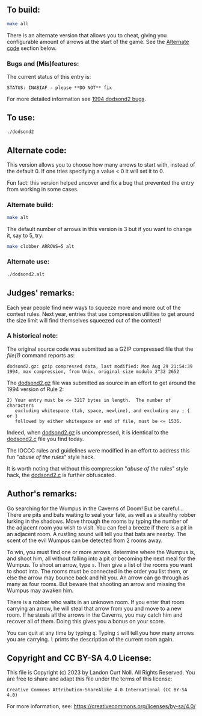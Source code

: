## To build:

```sh
make all
```


There is an alternate version that allows you to cheat, giving you configurable
amount of arrows at the start of the game. See the [Alternate
code](#alternate-code) section below.


### Bugs and (Mis)features:

The current status of this entry is:

```
STATUS: INABIAF - please **DO NOT** fix
```

For more detailed information see [1994 dodsond2 bugs](../../bugs.html#1994_dodsond2).


## To use:

```sh
./dodsond2
```


## Alternate code:

This version allows you to choose how many arrows to start with, instead of the
default 0. If one tries specifying a value < 0 it will set it to 0.

Fun fact: this version helped uncover and fix a bug that prevented the entry
from working in some cases.


### Alternate build:

```sh
make alt
```

The default number of arrows in this version is 3 but if you want to change it,
say to 5, try:

```sh
make clobber ARROWS=5 alt
```


### Alternate use:

```sh
./dodsond2.alt
```


## Judges' remarks:

Each year people find new ways to squeeze more and more out of the
contest rules.  Next year, entries that use compression utilities
to get around the size limit will find themselves squeezed out of
the contest!


### A historical note:

The original source code was submitted as a GZIP compressed file
that the _file(1)_ command reports as:

```
dodsond2.gz: gzip compressed data, last modified: Mon Aug 29 21:54:39 1994, max compression, from Unix, original size modulo 2^32 2652
```

The [dodsond2.gz](dodsond2.gz) file was submitted as source
in an effort to get around the 1994 version of Rule 2:

```
2) Your entry must be <= 3217 bytes in length.  The number of characters
   excluding whitespace (tab, space, newline), and excluding any ; { or }
   followed by either whitespace or end of file, must be <= 1536.
```

Indeed, when [dodsond2.gz](dodsond2.gz) is uncompressed, it is identical
to the [dodsond2.c](dodsond2.c) file you find today.

The IOCCC rules and guidelines were modified in an effort to address
this fun "_abuse of the rules_" style hack.

It is worth noting that without this compression "_abuse of the rules_"
style hack, the [dodsond2.c](dodsond2.c) is further obfuscated.


## Author's remarks:

Go searching for the Wumpus in the Caverns of Doom!  But be careful...
There are pits and bats waiting to seal your fate, as well as a
stealthy robber lurking in the shadows.  Move through the rooms by
typing the number of the adjacent room you wish to visit.  You can
feel a breeze if there is a pit in an adjacent room.  A rustling sound
will tell you that bats are nearby.  The scent of the evil Wumpus can
be detected from 2 rooms away.

To win, you must find one or more arrows, determine where the Wumpus
is, and shoot him, all without falling into a pit or becoming the
next meal for the Wumpus.  To shoot an arrow, type `s`.  Then give a
list of the rooms you want to shoot into.  The rooms must be
connected in the order you list them, or else the arrow may bounce
back and hit you.  An arrow can go through as many as four rooms.
But beware that shooting an arrow and missing the Wumpus may
awaken him.

There is a robber who waits in an unknown room. If you enter
that room carrying an arrow, he will steal that arrow from you
and move to a new room.  If he steals all the arrows in the
Caverns, you may catch him and recover all of them.  Doing this
gives you a bonus on your score.

You can quit at any time by typing `q`.  Typing `i` will tell
you how many arrows you are carrying.  `l` prints the description
of the current room again.


## Copyright and CC BY-SA 4.0 License:

This file is Copyright (c) 2023 by Landon Curt Noll.  All Rights Reserved.
You are free to share and adapt this file under the terms of this license:

    Creative Commons Attribution-ShareAlike 4.0 International (CC BY-SA 4.0)

For more information, see: https://creativecommons.org/licenses/by-sa/4.0/
